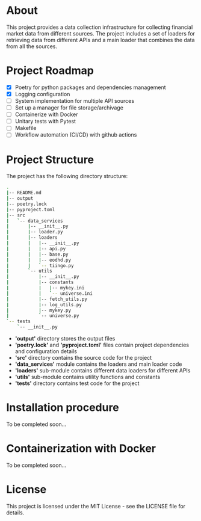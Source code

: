 # About
This project provides a data collection infrastructure for collecting financial market data from different sources. The project includes a set of loaders for retrieving data from different APIs and a main loader that combines the data from all the sources.

# Project Roadmap
- [x] Poetry for python packages and dependencies management
- [x] Logging configuration
- [ ] System implementation for multiple API sources
- [ ] Set up a manager for file storage/archivage
- [ ] Containerize with Docker
- [ ] Unitary tests with Pytest
- [ ] Makefile
- [ ] Workflow automation (CI/CD) with github actions

# Project Structure
The project has the following directory structure:
```bash
.
|-- README.md
|-- output
|-- poetry.lock
|-- pyproject.toml
|-- src
|   `-- data_services
|       |-- __init__.py
|       |-- loader.py
|       |-- loaders
|       |   |-- __init__.py
|       |   |-- api.py
|       |   |-- base.py
|       |   |-- eodhd.py
|       |   `-- tiingo.py
|       `-- utils
|           |-- __init__.py
|           |-- constants
|           |   |-- mykey.ini
|           |   `-- universe.ini
|           |-- fetch_utils.py
|           |-- log_utils.py
|           |-- mykey.py
|           `-- universe.py
`-- tests
    `-- __init__.py
```
- **'output'** directory stores the output files
- **'poetry.lock'** and **'pyproject.toml'** files contain project dependencies and configuration details
- **'src'** directory contains the source code for the project
- **'data_services'** module contains the loaders and main loader code
- **'loaders'** sub-module contains different data loaders for different APIs
- **'utils'** sub-module contains utility functions and constants
- **'tests'** directory contains test code for the project

# Installation procedure 
To be completed soon...

# Containerization with Docker
To be completed soon...

# License
This project is licensed under the MIT License - see the LICENSE file for details.
